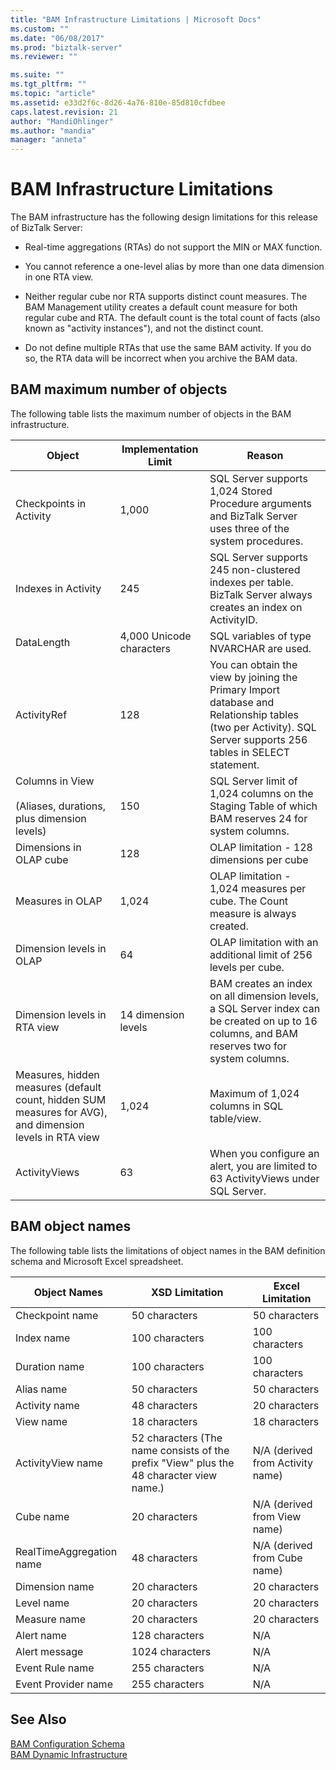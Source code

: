 ```yaml
---
title: "BAM Infrastructure Limitations | Microsoft Docs"
ms.custom: ""
ms.date: "06/08/2017"
ms.prod: "biztalk-server"
ms.reviewer: ""

ms.suite: ""
ms.tgt_pltfrm: ""
ms.topic: "article"
ms.assetid: e33d2f6c-8d26-4a76-810e-85d810cfdbee
caps.latest.revision: 21
author: "MandiOhlinger"
ms.author: "mandia"
manager: "anneta"
---
```

# BAM Infrastructure Limitations
The BAM infrastructure has the following design limitations for this release of BizTalk Server:  
  
-   Real-time aggregations (RTAs) do not support the MIN or MAX function.  
  
-   You cannot reference a one-level alias by more than one data dimension in one RTA view.  
  
-   Neither regular cube nor RTA supports distinct count measures. The BAM Management utility creates a default count measure for both regular cube and RTA. The default count is the total count of facts (also known as "activity instances"), and not the distinct count.  
  
-   Do not define multiple RTAs that use the same BAM activity. If you do so, the RTA data will be incorrect when you archive the BAM data.  
  
## BAM maximum number of objects  
 The following table lists the maximum number of objects in the BAM infrastructure.  
  
|Object|Implementation Limit|Reason|  
|------------|--------------------------|------------|  
|Checkpoints in Activity|1,000|SQL Server supports 1,024 Stored Procedure arguments and BizTalk Server uses three of the system procedures.|  
|Indexes in Activity|245|SQL Server supports 245 non-clustered indexes per table. BizTalk Server always creates an index on ActivityID.|  
|DataLength|4,000 Unicode characters|SQL variables of type NVARCHAR are used.|  
|ActivityRef|128|You can obtain the view by joining the Primary Import database and Relationship tables (two per Activity). SQL Server supports 256 tables in SELECT statement.|  
|Columns in View<br /><br /> (Aliases, durations, plus dimension levels)|150|SQL Server limit of 1,024 columns on the Staging Table of which BAM reserves 24 for system columns.|  
|Dimensions in OLAP cube|128|OLAP limitation - 128 dimensions per cube|  
|Measures in OLAP|1,024|OLAP limitation - 1,024 measures per cube. The Count measure is always created.|  
|Dimension levels in OLAP|64|OLAP limitation with an additional limit of 256 levels per cube.|  
|Dimension levels in RTA view|14 dimension levels|BAM creates an index on all dimension levels, a SQL Server index can be created on up to 16 columns, and BAM reserves two for system columns.|  
|Measures, hidden measures (default count, hidden SUM measures for AVG), and dimension levels in RTA view|1,024|Maximum of 1,024 columns in SQL table/view.|  
|ActivityViews|63|When you configure an alert, you are limited to 63 ActivityViews under SQL Server.|  
  
## BAM object names  
 The following table lists the limitations of object names in the BAM definition schema and Microsoft Excel spreadsheet.  
  
|Object Names|XSD Limitation|Excel Limitation|  
|------------------|--------------------|----------------------|  
|Checkpoint name|50 characters|50 characters|  
|Index name|100 characters|100 characters|  
|Duration name|100 characters|100 characters|  
|Alias name|50 characters|50 characters|  
|Activity name|48 characters|20 characters|  
|View name|18 characters|18 characters|  
|ActivityView name|52 characters (The name consists of the prefix "View" plus the 48 character view name.)|N/A (derived from Activity name)|  
|Cube name|20 characters|N/A (derived from View name)|  
|RealTimeAggregation name|48 characters|N/A (derived from Cube name)|  
|Dimension name|20 characters|20 characters|  
|Level name|20 characters|20 characters|  
|Measure name|20 characters|20 characters|  
|Alert name|128 characters|N/A|  
|Alert message|1024 characters|N/A|  
|Event Rule name|255 characters|N/A|  
|Event Provider name|255 characters|N/A|  
  
## See Also  
 [BAM Configuration Schema](../core/bam-configuration-schema.md)   
 [BAM Dynamic Infrastructure](../core/bam-dynamic-infrastructure.md)
